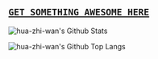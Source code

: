 ## [`GET SOMETHING AWESOME HERE`](https://a.huazhiwan.xyz)

![hua-zhi-wan's Github Stats](https://github-readme-stats-timothy-liuxf.vercel.app/api?username=hua-zhi-wan&show_icons=true&count_private=true)

![hua-zhi-wan's Github Top Langs](https://github-readme-stats-timothy-liuxf.vercel.app/api/top-langs/?username=hua-zhi-wan&langs_count=10&layout=compact&count_private=true)
